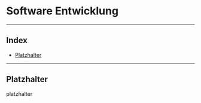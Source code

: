 # Software Entwicklung

---
## Index

* [Platzhalter](#platzhalter)

---
## Platzhalter

platzhalter